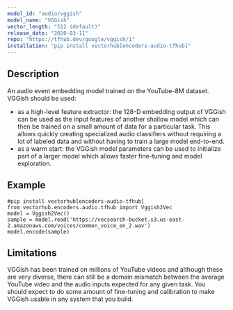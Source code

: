 ```yaml
---
model_id: "audio/vggish"
model_name: "VGGish" 
vector_length: "512 (default)"
release_date: "2020-03-11"
repo: "https://tfhub.dev/google/vggish/1"
installation: "pip install vectorhub[encoders-audio-tfhub]"
---
```


## Description

An audio event embedding model trained on the YouTube-8M dataset.
VGGish should be used:
- as a high-level feature extractor: the 128-D embedding output of VGGish can be used as the input features of another shallow model which can then be trained on a small amount of data for a particular task. This allows quickly creating specialized audio classifiers without requiring a lot of labeled data and without having to train a large model end-to-end.
- as a warm start: the VGGish model parameters can be used to initialize part of a larger model which allows faster fine-tuning and model exploration.

## Example

```
#pip install vectorhub[encoders-audio-tfhub]
from vectorhub.encoders.audio.tfhub import Vggish2Vec
model = Vggish2Vec()
sample = model.read('https://vecsearch-bucket.s3.us-east-2.amazonaws.com/voices/common_voice_en_2.wav')
model.encode(sample)
```

## Limitations

VGGish has been trained on millions of YouTube videos and although these are very diverse, there can still be a domain 
mismatch between the average YouTube video and the audio inputs expected for any given task. You should expect to do some 
amount of fine-tuning and calibration to make VGGish usable in any system that you build.

